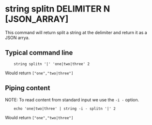 
# string splitn DELIMITER N [JSON_ARRAY]

This command will return split a string at the delimiter
and return it as a JSON arrya.

## Typical command line

```shell
    string splitn '|' 'one|two|three' 2
```

Would return `["one","two|three"]`

## Piping content

NOTE: To read content from standard input we use the `-i -` option.

```shell
    echo 'one|two|three' | string -i - splitn '|' 2
```

Would return `["one","two|three"]`

